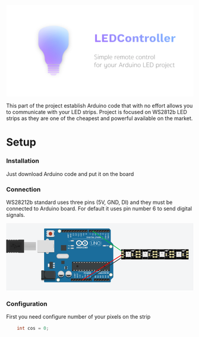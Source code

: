 ![Project logo](led_controller_logo.png)

This part of the project establish Arduino code that with no effort allows you to communicate with your LED strips. Project is focused on WS2812b LED strips as they are one of the cheapest and powerful available on the market.

# Setup

### Installation
Just download Arduino code and put it on the board

### Connection
WS28212b standard uses three pins (5V, GND, DI) and they must be connected to Arduino board. For default it uses pin number 6 to send digital signals.

![Connection illustration](connection_illustration.png)

### Configuration
First you need configure number of your pixels on the strip
```cpp
    int cos = 0;
```

